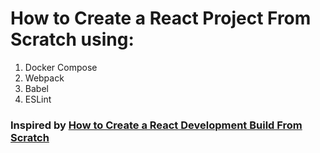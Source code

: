 # How to Create a React Project From Scratch using:

  1. Docker Compose
  2. Webpack
  3. Babel
  4. ESLint

### Inspired by [How to Create a React Development Build From Scratch](https://medium.com/swlh/react-without-create-react-app-setting-up-a-dev-build-from-scratch-fefd5d9d6baa)

